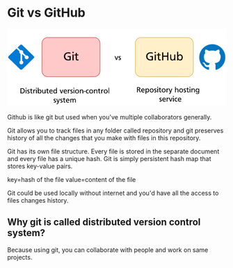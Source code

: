 # Git vs GitHub
![9aa25c93e23a48b210aa3bc50ca1b12f.png](../_resources/9aa25c93e23a48b210aa3bc50ca1b12f.png)

Github is like git but used when you've multiple collaborators generally.

Git allows you to track files in any folder called repository and git preserves history of all the changes that you make with files in this repository.

Git has its own file structure.
Every file is stored in the separate document and every file has a unique hash.
Git is simply persistent hash map that stores key-value pairs.

key=hash of the file
value=content of the file

Git could be used locally without internet and you'd have all the access to files changes history.

## Why git is called distributed version control system?
Because using git, you can collaborate with people and work on same projects.